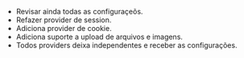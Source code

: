- Revisar ainda todas as configuraçeõs.
- Refazer provider de session.
- Adiciona provider de cookie.
- Adiciona suporte a upload de arquivos e imagens.
- Todos providers deixa independentes e receber as configurações.
